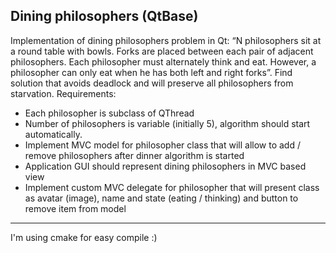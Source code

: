 Dining philosophers (QtBase)
----

Implementation of dining philosophers problem in Qt: “N philosophers sit at a round table with
bowls. Forks are placed between each pair of adjacent philosophers. Each philosopher must
alternately think and eat. However, a philosopher can only eat when he has both left and right
forks”. Find solution that avoids deadlock and will preserve all philosophers from starvation.
Requirements:
- Each philosopher is subclass of QThread
- Number of philosophers is variable (initially 5), algorithm should start automatically.
- Implement MVC model for philosopher class that will allow to add / remove philosophers after dinner algorithm is started
- Application GUI should represent dining philosophers in MVC based view
- Implement custom MVC delegate for philosopher that will present class as avatar (image), name and state (eating / thinking) and button to remove item from model

----

I'm using cmake for easy compile :)
